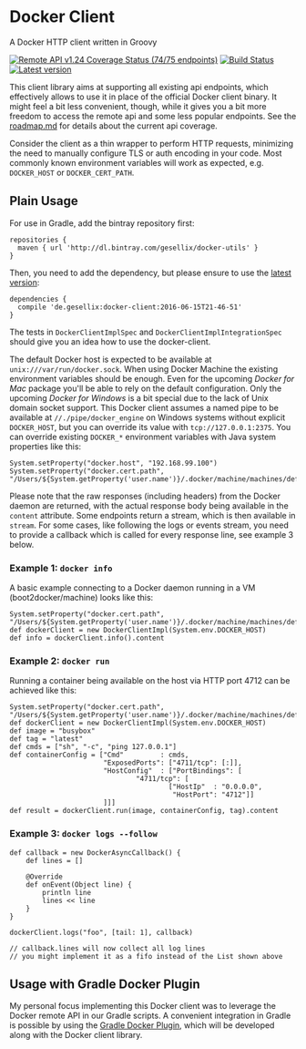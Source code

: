 # Docker Client

A Docker HTTP client written in Groovy

[![Remote API v1.24 Coverage Status (74/75 endpoints)](http://progressed.io/bar/99?title=api%20coverage)](https://github.com/gesellix/docker-client/blob/master/roadmap.md)
[![Build Status](https://travis-ci.org/gesellix/docker-client.svg)](https://travis-ci.org/gesellix/docker-client)
[![Latest version](https://api.bintray.com/packages/gesellix/docker-utils/docker-client/images/download.svg) ](https://bintray.com/gesellix/docker-utils/docker-client/_latestVersion)

This client library aims at supporting all existing api endpoints, which effectively allows
 to use it in place of the official Docker client binary. It might feel a bit less convenient, though,
 while it gives you a bit more freedom to access the remote api and some less popular endpoints.
 See the [roadmap.md](https://github.com/gesellix/docker-client/blob/master/roadmap.md) for details
 about the current api coverage.

Consider the client as a thin wrapper to perform HTTP requests, minimizing the need to manually configure
 TLS or auth encoding in your code. Most commonly known environment variables will work as expected,
 e.g. `DOCKER_HOST` or `DOCKER_CERT_PATH`.

## Plain Usage

For use in Gradle, add the bintray repository first:

    repositories {
      maven { url 'http://dl.bintray.com/gesellix/docker-utils' }
    }

Then, you need to add the dependency, but please ensure to use the [latest version](https://bintray.com/gesellix/docker-utils/docker-client/_latestVersion):

    dependencies {
      compile 'de.gesellix:docker-client:2016-06-15T21-46-51'
    }

The tests in `DockerClientImplSpec` and `DockerClientImplIntegrationSpec` should give you an idea how to use the docker-client.

The default Docker host is expected to be available at `unix:///var/run/docker.sock`.
 When using Docker Machine the existing environment variables should be enough. Even for the upcoming
 _Docker for Mac_ package you'll be able to rely on the default configuration. Only the upcoming
 _Docker for Windows_ is a bit special due to the lack of Unix domain socket support.
 This Docker client assumes a named pipe to be available at `//./pipe/docker_engine` on Windows systems
 without explicit `DOCKER_HOST`, but you can override its value with `tcp://127.0.0.1:2375`.
 You can override existing `DOCKER_*` environment variables with Java system properties like this:

    System.setProperty("docker.host", "192.168.99.100")
    System.setProperty("docker.cert.path", "/Users/${System.getProperty('user.name')}/.docker/machine/machines/default")

Please note that the raw responses (including headers) from the Docker daemon are returned, with the actual response body
 being available in the `content` attribute. Some endpoints return a stream, which is then available in `stream`.
 For some cases, like following the logs or events stream, you need to provide a callback which is called for every
 response line, see example 3 below.

### Example 1: `docker info`

A basic example connecting to a Docker daemon running in a VM (boot2docker/machine) looks like this:

    System.setProperty("docker.cert.path", "/Users/${System.getProperty('user.name')}/.docker/machine/machines/default")
    def dockerClient = new DockerClientImpl(System.env.DOCKER_HOST)
    def info = dockerClient.info().content

### Example 2: `docker run`

Running a container being available on the host via HTTP port 4712 can be achieved like this:

    System.setProperty("docker.cert.path", "/Users/${System.getProperty('user.name')}/.docker/machine/machines/default")
    def dockerClient = new DockerClientImpl(System.env.DOCKER_HOST)
    def image = "busybox"
    def tag = "latest"
    def cmds = ["sh", "-c", "ping 127.0.0.1"]
    def containerConfig = ["Cmd"         : cmds,
                           "ExposedPorts": ["4711/tcp": [:]],
                           "HostConfig"  : ["PortBindings": [
                                   "4711/tcp": [
                                           ["HostIp"  : "0.0.0.0",
                                            "HostPort": "4712"]]
                           ]]]
    def result = dockerClient.run(image, containerConfig, tag).content

### Example 3: `docker logs --follow`

    def callback = new DockerAsyncCallback() {
        def lines = []

        @Override
        def onEvent(Object line) {
            println line
            lines << line
        }
    }

    dockerClient.logs("foo", [tail: 1], callback)

    // callback.lines will now collect all log lines
    // you might implement it as a fifo instead of the List shown above


## Usage with Gradle Docker Plugin

My personal focus implementing this Docker client was to leverage the Docker remote API in our Gradle scripts.
A convenient integration in Gradle is possible by using the [Gradle Docker Plugin](https://github.com/gesellix/gradle-docker-plugin),
which will be developed along with the Docker client library.
